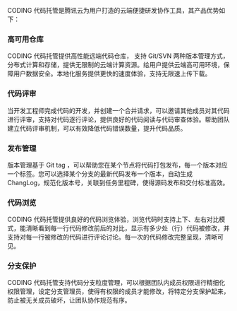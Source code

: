 CODING 代码托管是腾讯云为用户打造的云端便捷研发协作工具，其产品优势如下：
### 高可用仓库
CODING 代码托管提供高性能远端代码仓库， 支持 Git/SVN 两种版本管理方式，分布式计算和存储，提供无限制的云端计算资源。给用户提供云端高可用环境，保障用户数据安全。本地化服务提供更快的速度体验，支持无限速上传下载。

### 代码评审
当开发工程师完成代码的开发，并创建一个合并请求，可以邀请其他成员对其代码进行评审，支持对代码逐行评论，提供良好的代码阅读与代码审查体验。帮助团队建立代码评审机制，可以有效降低代码错误数量，提升代码品质。

### 发布管理
版本管理基于 Git tag ，可以帮助您在某个节点将代码打包发布，每一个版本对应一个标签。您可以选择某个分支的最新代码发布一个版本，自动生成 ChangLog，规范化版本号，关联到任务里程碑，使得源码发布和交付标准高效。

### 代码浏览
CODING 代码托管提供良好的代码浏览体验，浏览代码时支持上下、左右对比模式，能清晰看到每一行代码修改前后的对比，显示有多少处（行）代码被修改，并支持对每一行被修改的代码进行评论讨论。每一次的代码修改完整呈现，清晰可见。

### 分支保护
CODING 代码托管支持代码分支粒度管理，可以根据团队内成员权限进行精细化权限管理，设定分支管理员，使得有权限的成员才能修改，将特定分支保护起来，防止被无关成员破坏，让团队协作规范有序。
